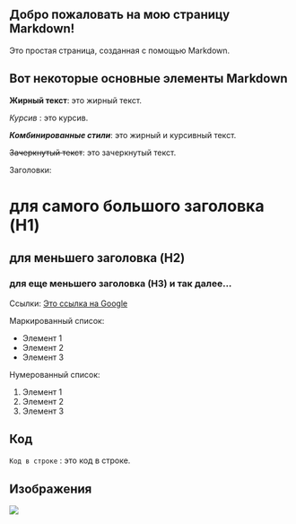 ## Добро пожаловать на мою страницу Markdown!

Это простая страница, созданная с помощью Markdown.

## Вот некоторые основные элементы Markdown

**Жирный текст**: это жирный текст.

*Курсив* : это курсив.

**_Комбинированные стили_**: это жирный и курсивный текст.

~~Зачеркнутый текст~~: это зачеркнутый текст.

Заголовки:

# для самого большого заголовка (H1)

## для меньшего заголовка (H2)

### для еще меньшего заголовка (H3) и так далее...

Ссылки: [Это ссылка на Google](https://www.google.com/)

Маркированный список:

* Элемент 1
* Элемент 2
* Элемент 3

Нумерованный список:

1. Элемент 1
1. Элемент 2
1. Элемент 3

## Код
`Код в строке` : это код в строке.

## Изображения

![ ](C:\Users\user\First-lesson\photo_1.jpg)
